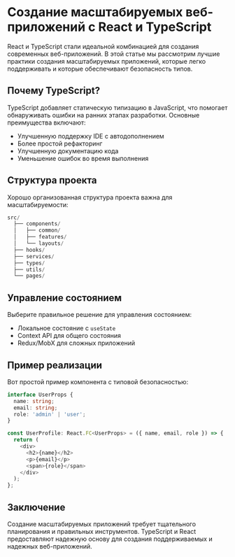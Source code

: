 # Создание масштабируемых веб-приложений с React и TypeScript

React и TypeScript стали идеальной комбинацией для создания современных веб-приложений. В этой статье мы рассмотрим лучшие практики создания масштабируемых приложений, которые легко поддерживать и которые обеспечивают безопасность типов.

## Почему TypeScript?

TypeScript добавляет статическую типизацию в JavaScript, что помогает обнаруживать ошибки на ранних этапах разработки. Основные преимущества включают:

- Улучшенную поддержку IDE с автодополнением
- Более простой рефакторинг
- Улучшенную документацию кода
- Уменьшение ошибок во время выполнения

## Структура проекта

Хорошо организованная структура проекта важна для масштабируемости:

```typescript
src/
  ├── components/
  │   ├── common/
  │   ├── features/
  │   └── layouts/
  ├── hooks/
  ├── services/
  ├── types/
  ├── utils/
  └── pages/
```

## Управление состоянием

Выберите правильное решение для управления состоянием:

- Локальное состояние с `useState`
- Context API для общего состояния
- Redux/MobX для сложных приложений

## Пример реализации

Вот простой пример компонента с типовой безопасностью:

```typescript
interface UserProps {
  name: string;
  email: string;
  role: 'admin' | 'user';
}

const UserProfile: React.FC<UserProps> = ({ name, email, role }) => {
  return (
    <div>
      <h2>{name}</h2>
      <p>{email}</p>
      <span>{role}</span>
    </div>
  );
};
```

## Заключение

Создание масштабируемых приложений требует тщательного планирования и правильных инструментов. TypeScript и React предоставляют надежную основу для создания поддерживаемых и надежных веб-приложений. 
